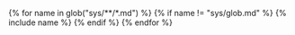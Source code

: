 {% for name in glob("sys/**/*.md") %}
{% if name != "sys/glob.md" %}
{% include name %}
{% endif %}
{% endfor %}
